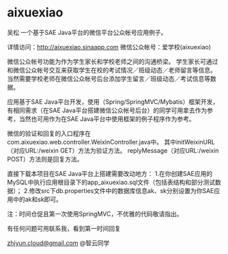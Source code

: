 aixuexiao
=========
吴松
一个基于SAE Java平台的微信平台公众帐号应用例子。

详情访问：http://aixuexiao.sinaapp.com
微信公众帐号：爱学校(aixuexiao)


微信公众帐号功能为作为学生家长和学校老师之间的沟通桥梁。
学生家长可通过和微信公众帐号交互来获取学生在校的考试情况／班级动态／老师留言等信息。
当然需要学校老师在微信公众帐号后台添加学生留言／班级动态／考试信息等数据。

应用基于SAE Java平台开发，使用（Spring/SpringMVC/Mybatis）框架开发，有相同需求（在SAE Java平台搭建微信公众帐号后台）的同学可用拿去作为参考，当然也可用作为在SAE Java平台中使用框架的例子程序作为参考。

微信的验证和回复的入口程序在com.aixuexiao.web.controller.WeixinController.java中。
其中initWeixinURL（对应URL:/weixin GET）方法为验证方法。
replyMessage（对应URL:/weixin POST）方法则是回复方法。

直接下载本项目在SAE Java平台上搭建需要改动地方：
1.在你创建SAE应用的MySQL中执行应用根目录下的app_aixuexiao.sql文件（包括表结构和部分测试数据）；
2.修改src下db.properties文件中的数据库信息ak、sk分别设置为你SAE应用中的ak和sk即可。


注：时间仓促且第一次使用SpringMVC，不优雅的代码敬请指出。

有任何问题可用联系我，看到第一时间回复

zhiyun.cloud@gmail.com
@智云同学
